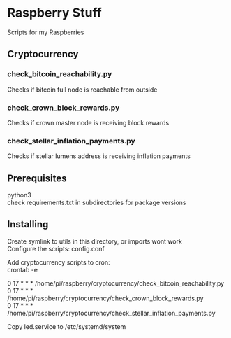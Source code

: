 # Raspberry Stuff

Scripts for my Raspberries

## Cryptocurrency

### check_bitcoin_reachability.py
Checks if bitcoin full node is reachable from outside  

### check_crown_block_rewards.py
Checks if crown master node is receiving block rewards  

### check_stellar_inflation_payments.py
Checks if stellar lumens address is receiving inflation payments  

## Prerequisites

python3  
check requirements.txt in subdirectories for package versions  

## Installing

Create symlink to utils in this directory, or imports wont work  
Configure the scripts: config.conf  

Add cryptocurrency scripts to cron:  
crontab -e  
  
0 17 * * *  /home/pi/raspberry/cryptocurrency/check_bitcoin_reachability.py  
0 17 * * *  /home/pi/raspberry/cryptocurrency/check_crown_block_rewards.py  
0 17 * * *  /home/pi/raspberry/cryptocurrency/check_stellar_inflation_payments.py  
  
Copy led.service to /etc/systemd/system  

